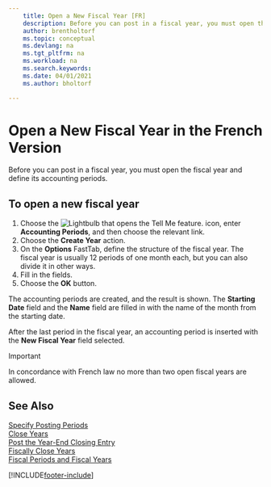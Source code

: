 ```yaml
---
    title: Open a New Fiscal Year [FR]
    description: Before you can post in a fiscal year, you must open the fiscal year and define its accounting periods.
    author: brentholtorf
    ms.topic: conceptual
    ms.devlang: na
    ms.tgt_pltfrm: na
    ms.workload: na
    ms.search.keywords:
    ms.date: 04/01/2021
    ms.author: bholtorf

---
```

# Open a New Fiscal Year in the French Version

Before you can post in a fiscal year, you must open the fiscal year and define its accounting periods.  

## To open a new fiscal year  

1.  Choose the ![Lightbulb that opens the Tell Me feature.](../../media/ui-search/search_small.png "Tell me what you want to do") icon, enter **Accounting Periods**, and then choose the relevant link.  
2.  Choose the **Create Year** action.  
3.  On the **Options** FastTab, define the structure of the fiscal year. The fiscal year is usually 12 periods of one month each, but you can also divide it in other ways.  
4.  Fill in the fields.  
5.  Choose the **OK** button.  

The accounting periods are created, and the result is shown. The **Starting Date** field and the **Name** field are filled in with the name of the month from the starting date.  

After the last period in the fiscal year, an accounting period is inserted with the **New Fiscal Year** field selected.  

> [!IMPORTANT]  
> In concordance with French law no more than two open fiscal years are allowed.  

## See Also  
 [Specify Posting Periods](how-to-specify-posting-periods.md)   
 [Close Years](how-to-close-years.md)   
 [Post the Year-End Closing Entry](how-to-post-the-year-end-closing-entry.md)   
 [Fiscally Close Years](how-to-fiscally-close-years.md)   
 [Fiscal Periods and Fiscal Years](fiscal-periods-and-fiscal-years.md)


[!INCLUDE[footer-include](../../includes/footer-banner.md)]